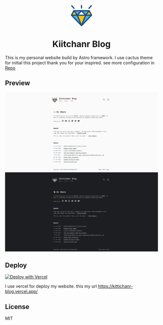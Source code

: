 <div align="center">
  <img alt="Astro Cactus logo" src="https://raw.githubusercontent.com/kittichanr/kittichanr-blog/main/public/icon.svg" width="70" />
</div>
<h1 align="center">
  Kiitchanr Blog
</h1>

This is my personal website build by Astro framework. I use cactus theme for initial this project thank you for your inspired. see more configuration in [Repo](https://github.com/chrismwilliams/astro-theme-cactus)

## Preview

![preivew-1](./src/assets/preview-1.png)
![preivew-2](./src/assets/preview-2.png)

## Deploy

[![Deploy with Vercel](https://vercel.com/button)]()

I use vercel for deploy my website. this my url <https://kittichanr-blog.vercel.app/>

## License

MIT
